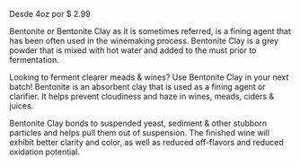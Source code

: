 Desde 4oz por  $ 2.99 

Bentonite or Bentonite Clay as it is sometimes referred, is a fining agent that has been often used in the winemaking process. Bentonite Clay is a grey powder that is mixed with hot water and added to the must prior to fermentation.

Looking to ferment clearer meads & wines? Use Bentonite Clay in your next batch! Bentonite is an absorbent clay that is used as a fining agent or clarifier. It helps prevent cloudiness and haze in wines, meads, ciders & juices.

Bentonite Clay bonds to suspended yeast, sediment & other stubborn particles and helps pull them out of suspension. The finished wine will exhibit better clarity and color, as well as reduced off-flavors and reduced oxidation potential.

